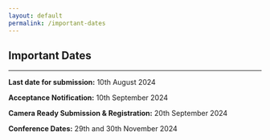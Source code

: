 ```yaml
---
layout: default
permalink: /important-dates
---
```

## Important Dates
---

**Last date for submission:**  10th August  2024

**Acceptance Notification:** 10th September 2024

**Camera Ready Submission & Registration:**  20th September 2024

**Conference Dates:**  29th and 30th November 2024

